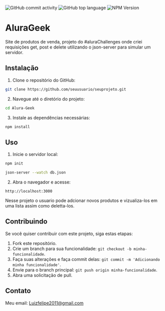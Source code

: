 ![GitHub commit activity](https://img.shields.io/github/commit-activity/t/FelipeDevMelo/Alura-Geek)
![GitHub top language](https://img.shields.io/github/languages/top/FelipeDevMelo/Alura-Geek)
![NPM Version](https://img.shields.io/npm/v/json-server)


# AluraGeek

Site de produtos de venda, projeto do #aluraChallenges onde criei requisições get, post e delete utilizando o json-server para simular um servidor.
## Instalação

1. Clone o repositório do GitHub:

```bash
git clone https://github.com/seuusuario/seuprojeto.git
```

2. Navegue até o diretório do projeto:

```bash
cd Alura-Geek
```

3. Instale as dependências necessárias:

```bash
npm install
```

## Uso

1. Inicie o servidor local:

```bash
npm init
```

```bash
json-server --watch db.json
```

2. Abra o navegador e acesse:

```
http://localhost:3000
```

Nesse projeto o usuario pode adcionar novos produtos e vizualiza-los em uma lista assim como deletta-los.

## Contribuindo

Se você quiser contribuir com este projeto, siga estas etapas:

1. Fork este repositório.
2. Crie um branch para sua funcionalidade: `git checkout -b minha-funcionalidade`.
3. Faça suas alterações e faça commit delas: `git commit -m 'Adicionando minha funcionalidade'`.
4. Envie para o branch principal: `git push origin minha-funcionalidade`.
5. Abra uma solicitação de pull.



## Contato
Meu email: Luizfelipe2011@gmail.com

```

